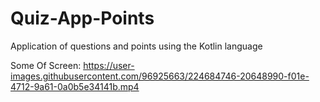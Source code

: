 # Quiz-App-Points
Application of questions and points using the Kotlin language


Some Of Screen: 
https://user-images.githubusercontent.com/96925663/224684746-20648990-f01e-4712-9a61-0a0b5e34141b.mp4

